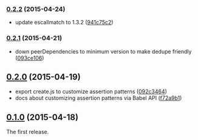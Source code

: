 ### [0.2.2](https://github.com/twada/babel-plugin-espower/releases/tag/v0.2.2) (2015-04-24)


* update escallmatch to 1.3.2 ([941c75c2](https://github.com/twada/babel-plugin-espower/commit/941c75c29504284fee7fa916752e4096fd65011f))


### [0.2.1](https://github.com/twada/babel-plugin-espower/releases/tag/v0.2.1) (2015-04-21)


* down peerDependencies to minimum version to make dedupe friendly ([093ce106](https://github.com/twada/babel-plugin-espower/commit/093ce1068a11ac1550830c5e541f93a3271623af))


## [0.2.0](https://github.com/twada/babel-plugin-espower/releases/tag/v0.2.0) (2015-04-19)


* export create.js to customize assertion patterns ([092c3464](https://github.com/twada/babel-plugin-espower/commit/092c3464ae37ab27a91cd01e3dd8fa2062a08dfe))
* docs about customizing assertion patterns via Babel API ([f72a9b1](https://github.com/twada/babel-plugin-espower/commit/f72a9b19b68d3d12287ba8b33878c7ff63049175))


## [0.1.0](https://github.com/twada/babel-plugin-espower/releases/tag/v0.1.0) (2015-04-18)


The first release.

